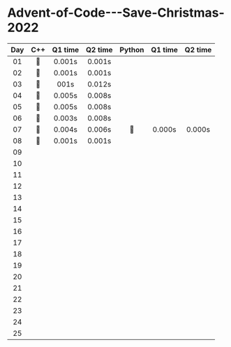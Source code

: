 # Advent-of-Code---Save-Christmas-2022

|Day|C++|Q1 time|Q2 time|Python|Q1 time|Q2 time|
|:---:|:---:|:---:|:---:|:---:|:---:|:---:|
|01|:bear:|0.001s|0.001s||||
|02|:bear:|0.001s|0.001s||||
|03|:bear:|001s|0.012s||||
|04|:bear:|0.005s|0.008s||||
|05|:bear:|0.005s|0.008s||||
|06|:bear:|0.003s|0.008s||||
|07|:bear:|0.004s|0.006s|:bear:|0.000s|0.000s|
|08|:bear:|0.001s|0.001s||||
|09|||||||
|10|||||||
|11|||||||
|12|||||||
|13|||||||
|14|||||||
|15|||||||
|16|||||||
|17|||||||
|18|||||||
|19|||||||
|20|||||||
|21|||||||
|22|||||||
|23|||||||
|24|||||||
|25|||||||
